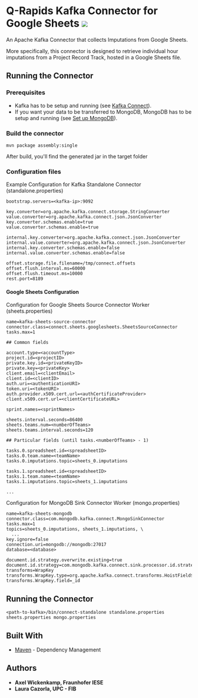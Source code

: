 # Q-Rapids Kafka Connector for Google Sheets ![](https://img.shields.io/badge/License-Apache2.0-blue.svg)

An Apache Kafka Connector that collects Imputations from Google Sheets.

More specifically, this connector is designed to retrieve individual hour imputations from a Project Record Track, hosted in a Google Sheets file.

## Running the Connector

### Prerequisites

* Kafka has to be setup and running (see [Kafka Connect](https://docs.confluent.io/current/connect/index.html)).
* If you want your data to be transferred to MongoDB, MongoDB has to be setup and running (see [Set up MongoDB](https://www.mongodb.com/docs/manual/tutorial/getting-started/)).

### Build the connector
```
mvn package assembly:single
```
After build, you'll find the generated jar in the target folder

### Configuration files

Example Configuration for Kafka Standalone Connector (standalone.properties)

```properties 
bootstrap.servers=<kafka-ip>:9092

key.converter=org.apache.kafka.connect.storage.StringConverter
value.converter=org.apache.kafka.connect.json.JsonConverter
key.converter.schemas.enable=true
value.converter.schemas.enable=true

internal.key.converter=org.apache.kafka.connect.json.JsonConverter
internal.value.converter=org.apache.kafka.connect.json.JsonConverter
internal.key.converter.schemas.enable=false
internal.value.converter.schemas.enable=false

offset.storage.file.filename=/tmp/connect.offsets
offset.flush.interval.ms=60000
offset.flush.timeout.ms=10000
rest.port=8189
```

#### Google Sheets Configuration

Configuration for Google Sheets Source Connector Worker (sheets.properties)

```properties
name=kafka-sheets-source-connector
connector.class=connect.sheets.googlesheets.SheetsSourceConnector
tasks.max=1

## Common fields

account.type=<accountType>
project.id=<projectID>
private.key.id=<privateKeyID>
private.key=<privateKey>
client.email=<clientEmail>
client.id=<clientID>
auth.uri=<authenticationURI>
token.uri=<tokenURI>
auth.provider.x509.cert.url=<authCertificateProvider>
client.x509.cert.url=<clientCertificateURL>

sprint.names=<sprintNames>

sheets.interval.seconds=86400
sheets.teams.num=<numberOfTeams>
sheets.teams.interval.seconds=120

## Particular fields (until tasks.<numberOfTeams> - 1)

tasks.0.spreadsheet.id=<spreadsheetID>
tasks.0.team.name=<teamName>
tasks.0.imputations.topic=sheets_0.imputations

tasks.1.spreadsheet.id=<spreadsheetID>
tasks.1.team.name=<teamName>
tasks.1.imputations.topic=sheets_1.imputations

...
```

Configuration for MongoDB Sink Connector Worker (mongo.properties)

```properties
name=kafka-sheets-mongodb
connector.class=com.mongodb.kafka.connect.MongoSinkConnector
tasks.max=1
topics=sheets_0.imputations, sheets_1.imputations, \
  ...
key.ignore=false
connection.uri=mongodb://mongodb:27017
database=<database>

document.id.strategy.overwrite.existing=true
document.id.strategy=com.mongodb.kafka.connect.sink.processor.id.strategy.ProvidedInKeyStrategy
transforms=WrapKey
transforms.WrapKey.type=org.apache.kafka.connect.transforms.HoistField$Key
transforms.WrapKey.field=_id
```

## Running the Connector

```
<path-to-kafka>/bin/connect-standalone standalone.properties sheets.properties mongo.properties
```

## Built With

* [Maven](https://maven.apache.org/) - Dependency Management


## Authors

* **Axel Wickenkamp, Fraunhofer IESE**
* **Laura Cazorla, UPC - FIB**

